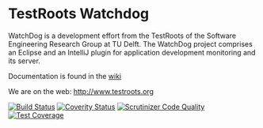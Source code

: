 TestRoots Watchdog
==================

WatchDog is a development effort from the TestRoots of the Software Engineering Research Group at TU Delft. The WatchDog project comprises an Eclipse and an IntelliJ plugin for application development monitoring and its server.

Documentation is found in the [wiki](https://github.com/mardibiase/watchdog/wiki)

We are on the web: http://www.testroots.org

[![Build Status](https://travis-ci.org/TestRoots/watchdog.svg?branch=master)](https://travis-ci.org/TestRoots/watchdog) [![Coverity Status](https://scan.coverity.com/projects/4880/badge.svg)](https://scan.coverity.com/projects/4880) [![Scrutinizer Code Quality](https://scrutinizer-ci.com/g/TestRoots/watchdog/badges/quality-score.png?b=master)](https://scrutinizer-ci.com/g/TestRoots/watchdog/?branch=master)  [![Test Coverage](https://codeclimate.com/github/TestRoots/watchdog/badges/coverage.svg)](https://codeclimate.com/github/TestRoots/watchdog/coverage)
